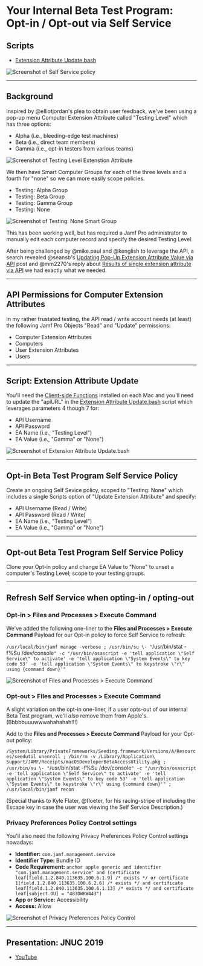 # Your Internal Beta Test Program: Opt-in / Opt-out via Self Service

## Scripts
- [Extension Attribute Update.bash](Extension%20Attribute%20Update.bash)
<!-- - [Client-side Functions](https://github.com/dan-snelson/Jamf-Pro-Scripts/tree/master/Client-side%20Functions) -->

![Screenshot of Self Service policy](images/Screen%20Shot%202018-06-29%20at%2010.00.27%20PM.png)

---

## Background

Inspired by @elliotjordan's plea to obtain user feedback, we've been using a pop-up menu Computer Extension Attribute called "Testing Level" which has three options:
- Alpha (i.e., bleeding-edge test machines)
- Beta (i.e., direct team members)
- Gamma (i.e., opt-in testers from various teams)

![Screenshot of Testing Level Extenstion Attribute](images/Screen%20Shot%202018-06-29%20at%2010.03.06%20PM.png)

We then have Smart Computer Groups for each of the three levels and a fourth for "none" so we can more easily scope policies.
- Testing: Alpha Group
- Testing: Beta Group
- Testing: Gamma Group
- Testing: None

![Screenshot of Testing: None Smart Group](images/Screen%20Shot%202018-06-30%20at%205.07.54%20PM.png)

This has been working well, but has required a Jamf Pro administrator to manually edit each computer record and specify the desired Testing Level.

After being challenged by @mike.paul and @kenglish to leverage the API, a search revealed @seansb's [Updating Pop-Up Extension Attribute Value via API](https://www.jamf.com/jamf-nation/discussions/18307/) post and @mm2270's reply about [Results of single extension attribute via API](https://www.jamf.com/jamf-nation/discussions/15258/results-of-single-extension-attribute-via-api#responseChild93856) we had exactly what we needed.

---

## API Permissions for Computer Extension Attributes

In my rather frustated testing, the API read / write account needs (at least) the following Jamf Pro Objects "Read" and "Update" permissions:

- Computer Extension Attributes
- Computers
- User Extension Attributes
- Users

---

## Script: Extension Attribute Update

You'll need the [Client-side Functions](https://github.com/dan-snelson/Jamf-Pro-Scripts/tree/master/Client-side%20Functions) installed on each Mac and you'll need to update the "apiURL" in the [Extension Attribute Update.bash](https://github.com/dan-snelson/Jamf-Pro-Scripts/blob/master/Extension%20Attribute%20Update.bash) script which leverages parameters 4 though 7 for:

- API Username
- API Password
- EA Name (i.e., "Testing Level")
- EA Value (i.e., "Gamma" or "None")

![Screenshot of Extension Attribute Update.bash](images/Screen%20Shot%202018-06-30%20at%206.06.30%20PM.png)

---

## Opt-in Beta Test Program Self Service Policy

Create an ongoing Self Sevice policy, scoped to "Testing: None" which includes a single Scripts option of "Update Extension Attribute" and specify:
- API Username (Read / Write)
- API Password (Read / Write)
- EA Name (i.e., "Testing Level")
- EA Value (i.e., "Gamma" or "None")

---

## Opt-out Beta Test Program Self Service Policy

Clone your Opt-in policy and change EA Value to "None" to unset a computer's Testing Level; scope to your testing groups.

---

## Refresh Self Service when opting-in / opting-out

### Opt-in > Files and Processes > Execute Command

We've added the following one-liner to the **Files and Processes > Execute Command** Payload for our Opt-in policy to force Self Service to refresh:

`/usr/local/bin/jamf manage -verbose ; /usr/bin/su \- "`/usr/bin/stat -f%Su /dev/console`" -c "/usr/bin/osascript -e 'tell application \"Self Service\" to activate' -e 'tell application \"System Events\" to key code 53' -e 'tell application \"System Events\" to keystroke \"r\" using {command down}'"`

![Screenshot of Files and Processes > Execute Command](images/Screen%20Shot%202017-11-09%20at%208.26.16%20PM.png)

### Opt-out > Files and Processes > Execute Command

A slight variation on the opt-in one-liner, if a user opts-out of our internal Beta Test program, we'll _also_ remove them from Apple's. (Bbbbbuuuwwwahahahah!!!)

Add to the **Files and Processes > Execute Command** Payload for your Opt-out policy:

`/System/Library/PrivateFrameworks/Seeding.framework/Versions/A/Resources/seedutil unenroll ; /bin/rm -v /Library/Application\ Support/JAMF/Receipts/macOSDeveloperBetaAccessUtility.pkg ; /usr/bin/su \- "`/usr/bin/stat -f%Su /dev/console`" -c "/usr/bin/osascript -e 'tell application \"Self Service\" to activate' -e 'tell application \"System Events\" to key code 53' -e 'tell application \"System Events\" to keystroke \"r\" using {command down}'" ; /usr/local/bin/jamf recon`

(Special thanks to Kyle Flater, @floeter, for his racing-stripe of including the Escape key in case the user was viewing the Self Service Description.)

### Privacy Preferences Policy Control settings

You'll also need the following Privacy Preferences Policy Control settings nowadays:

- **Identifier:** `com.jamf.management.service`
- **Identifier Type:** Bundle ID
- **Code Requirement:** `anchor apple generic and identifier "com.jamf.management.service" and (certificate leaf[field.1.2.840.113635.100.6.1.9] /* exists */ or certificate 1[field.1.2.840.113635.100.6.2.6] /* exists */ and certificate leaf[field.1.2.840.113635.100.6.1.13] /* exists */ and certificate leaf[subject.OU] = "483DWKW443")`
- **App or Service:** Accessibility
- **Access:** Allow

![Screenshot of Privacy Preferences Policy Control](images/Screen%20Shot%202021-01-16%20at%2010.11.01%20AM.png)

---

## Presentation: JNUC 2019

- [YouTube](https://www.youtube.com/watch?v=AhYPVvO7LwM)
